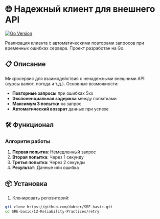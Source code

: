 # 🌐 Надежный клиент для внешнего API

[![Go Version](https://img.shields.io/badge/go-1.22+-blue.svg)](https://golang.org/dl/)

Реализация клиента с автоматическими повторами запросов при временных ошибках сервера. Проект разработан на Go.

## 📋 Описание

Микросервис для взаимодействия с ненадежными внешними API (курсы валют, погода и т.д.). Основные возможности:
- **Повторные запросы** при ошибках 5xx
- **Экспоненциальная задержка** между попытками
- **Максимум 3 попытки** на запрос
- **Автоматический возврат** данных при успехе

## 🛠️ Функционал

### Алгоритм работы
1. **Первая попытка**: Немедленный запрос
2. **Вторая попытка**: Через 1 секунду
3. **Третья попытка**: Через 2 секунды
4. **Результат**: Данные или ошибка

## 📦 Установка

1. Клонировать репозиторий:
```bash
git clone https://github.com/dubter/SRE-basic.git
cd SRE-basic/12-Reliability-Practices/retry